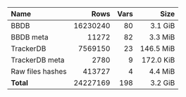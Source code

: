 

| Name             |     Rows | Vars |      Size |
|:-----------------|---------:|-----:|----------:|
| BBDB             | 16230240 |   80 |   3.1 GiB |
| BBDB meta        |    11272 |   82 |   3.3 MiB |
| TrackerDB        |  7569150 |   23 | 146.5 MiB |
| TrackerDB meta   |     2780 |    9 | 172.0 KiB |
| Raw files hashes |   413727 |    4 |   4.4 MiB |
| **Total**        | 24227169 |  198 |   3.2 GiB |

